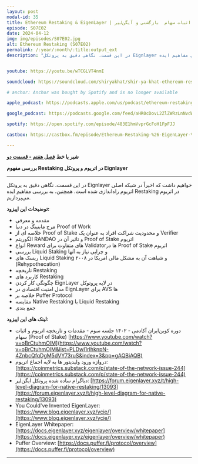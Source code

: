 ```yaml
---
layout: post
modal-id: 35
title: Ethereum Restaking & EigenLayer | اثبات سهام  بازگشتی و آیگن‌لیر (S07E02)
episode: S07E02
date: 2024-04-12
img: img/episodes/S07E02.jpg
alt: Ethereum Restaking (S07E02)
permalink: /:year/:month/:title:output_ext
description: "در این قسمت، نگاهی دقیق به پروتکل Eignlayer خواهیم داشت که اخیراً در شبکه اصلی اتریوم راه‌اندازی شده است. همچنین، به بررسی مفاهیم ایده Restaking در اتریوم می‌پردازیم." 


youtube: https://youtu.be/wTCGLVT4nmI

soundcloud: https://soundcloud.com/shiryakhat/shir-ya-khat-ethereum-restaking-eigenlayer-s07e02?si=36e48b5987d34c98a8db33f7cb63b4ea&utm_source=clipboard&utm_medium=text&utm_campaign=social_sharing

# anchor: Anchor was bought by Spotify and is no longer available

apple_podcast: https://podcasts.apple.com/us/podcast/ethereum-restaking-eigenlayer-s07e02-%D8%A7%D8%AB%D8%A8%D8%A7%D8%AA-%D8%B3%D9%87%D8%A7%D9%85-%D8%A8%D8%A7%D8%B2%DA%AF%D8%B4%D8%AA%DB%8C/id1221206951?i=1000652369147

google_podcast: https://podcasts.google.com/feed/aHR0cDovL2ZlZWRzLnNvdW5kY2xvdWQuY29tL3VzZXJzL3NvdW5kY2xvdWQ6dXNlcnM6MjYyMzE4MTEzL3NvdW5kcy5yc3M/episode/ODczNmJhMGItMDdmNi00ZGRhLWJmNmQtY2MyYTkyY2I4YzM2?sa=X&ved=0CAUQkfYCahcKEwiQn5n04MCFAxUAAAAAHQAAAAAQAQ

spotify: https://open.spotify.com/episode/483E1hmVvprGcFoH1FpFJJ

castbox: https://castbox.fm/episode/Ethereum-Restaking-%26-EigenLayer-%7C-(S07E02)-%7C-%D8%A7%D8%AB%D8%A8%D8%A7%D8%AA-%D8%B3%D9%87%D8%A7%D9%85-%D8%A8%D8%A7%D8%B2%DA%AF%D8%B4%D8%AA%DB%8C-%D9%88-%D8%A2%DB%8C%DA%AF%D9%86%E2%80%8C%D9%84%DB%8C%D8%B1-id2539522-id692338625?country=us

---
```


**شیر یا خط**
**[فصل هفتم - قسمت دو](https://shiryakhat.net/2024/04/restaking.html)**

**بررسی مفهوم Restaking در اتریوم و پروتکل Eignlayer**

-------------------------------------------------------

در این قسمت، نگاهی دقیق به پروتکل Eignlayer خواهیم داشت که اخیراً در شبکه اصلی اتریوم راه‌اندازی شده است. همچنین، به بررسی مفاهیم ایده Restaking در اتریوم می‌پردازیم.

**توضیحات این اپیزود:**


* مقدمه و معرفی
* مرج ماینینگ در دنیا Proof of Work
* خلاصه ای از  Proof of Stake و محدودیت شراکت افراد به عنوان یک Verifier
* الگوریتم RANDAO و تاثیر آن در Proof of Stake اتریوم 
* انواع Reward های متفاوت برای Validatorها در Proof of Stake اتریوم
* بررسی Liquid Staking و چرایی نیاز به آنها
* ریسک های Liquid Staking و شباهت آن به مشکل مالی امریکا در ۲۰۰۸ (Rehypothecation)
* تاریخچه Restaking 
* کاربرد های Restaking 
* چگونگی کار کردن EignLayer در لایه پروتوکل
* مدل امنیت اقتصادی در EignLayer برای AVS ها
* خلاصه بر Puffer Protocol
* مقایسه Native Restaking با Liquid Restaking 
* جمع بندی


**لینک های این اپیزود:**


* دوره کوین‌ایران آکادمی - ۱۴۰۲ جلسه سوم - مقدمات و تاریخچه اتریوم و اثبات سهام (Proof of Stake) [https://www.youtube.com/watch?v=oBrCtuhmOlM](https://www.youtube.com/watch?v=oBrCtuhmOlM&list=PLDwI1rIhknpN-4ZnbcQfqDgM5dVY73ruS&index=3&pp=gAQBiAQB)
* دروازه ورود ولیدیتور ها به لایه اجماع اتریوم: [https://coinmetrics.substack.com/p/state-of-the-network-issue-244](https://coinmetrics.substack.com/p/state-of-the-network-issue-244)
* دیاگرام ساده شده پروتکل ایگن‌لیر: [https://forum.eigenlayer.xyz/t/high-level-diagram-for-native-restaking/13093](https://forum.eigenlayer.xyz/t/high-level-diagram-for-native-restaking/13093)
* You Could've Invented EigenLayer: [https://www.blog.eigenlayer.xyz/ycie/](https://www.blog.eigenlayer.xyz/ycie/)
* EigenLayer Whitepaper: [https://docs.eigenlayer.xyz/eigenlayer/overview/whitepaper](https://docs.eigenlayer.xyz/eigenlayer/overview/whitepaper)
* Puffer Overview: [https://docs.puffer.fi/protocol/overview](https://docs.puffer.fi/protocol/overview)

-----------------------------------------------------------------------
